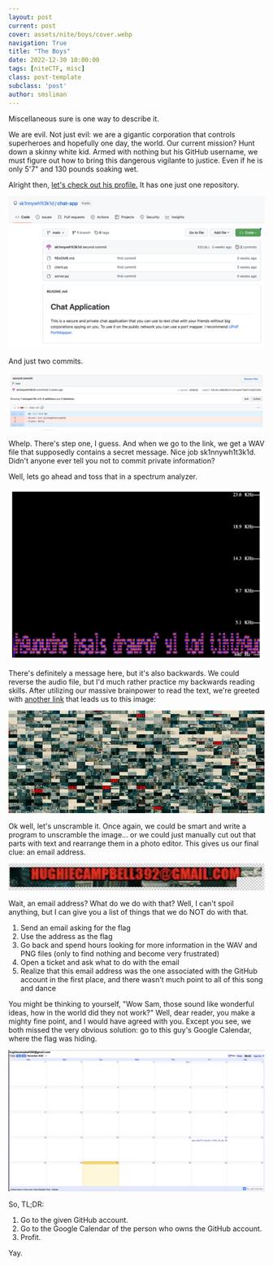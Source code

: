 ```yaml
---
layout: post
current: post
cover: assets/nite/boys/cover.webp
navigation: True
title: "The Boys"
date: 2022-12-30 10:00:00
tags: [niteCTF, misc]
class: post-template
subclass: 'post'
author: smsliman
---
```


Miscellaneous sure is one way to describe it.

We are evil. Not just evil: we are a gigantic corporation that controls superheroes and hopefully one day, the world. Our current mission? Hunt down a skinny white kid. Armed with nothing but his GitHub username, we must figure out how to bring this dangerous vigilante to justice. Even if he is only 5'7" and 130 pounds soaking wet.

Alright then, [let's check out his profile.](https://github.com/sk1nnywh1t3k1d) It has one just one repository.

![GitHub repository showing chat application](/assets/nite/boys/img1.webp)

And just two commits.

![Commit showing removal of "server" link](/assets/nite/boys/img2.webp)

Whelp. There's step one, I guess. And when we go to the link, we get a WAV file that supposedly contains a secret message. Nice job sk1nnywh1t3k1d. Didn't anyone ever tell you not to commit private information? 

Well, lets go ahead and toss that in a spectrum analyzer.

![Spectrum analysis of WAV file, showing something that looks like text](/assets/nite/boys/img3.webp)

There's definitely a message here, but it's also backwards. We could reverse the audio file, but I'd much rather practice my backwards reading skills. After utilizing our massive brainpower to read the text, we're greeted with [another link](bit.ly/endvought) that leads us to this image:

![Scrambled tiled image](/assets/nite/boys/7_tower.webp)

Ok well, let's unscramble it. Once again, we could be smart and write a program to unscramble the image... or we could just manually cut out that parts with text and rearrange them in a photo editor. This gives us our final clue: an email address.

![Scrambled tiled image](/assets/nite/boys/img4.webp)

Wait, an email address? What do we do with that? Well, I can't spoil anything, but I can give you a list of things that we do NOT do with that.

1. Send an email asking for the flag
2. Use the address as the flag
3. Go back and spend hours looking for more information in the WAV and PNG files (only to find nothing and become very frustrated)
4. Open a ticket and ask what to do with the email 
5. Realize that this email address was the one associated with the GitHub account in the first place, and there wasn't much point to all of this song and dance

You might be thinking to yourself, "Wow Sam, those sound like wonderful ideas, how in the world did they not work?" Well, dear reader, you make a mighty fine point, and I would have agreed with you. Except you see, we both missed the very obvious solution: go to this guy's Google Calendar, where the flag was hiding.

![Google Calendar, with the flag as an event](/assets/nite/boys/img5.webp)

So, TL;DR:
1. Go to the given GitHub account.
2. Go to the Google Calendar of the person who owns the GitHub account.
3. Profit.

Yay.
